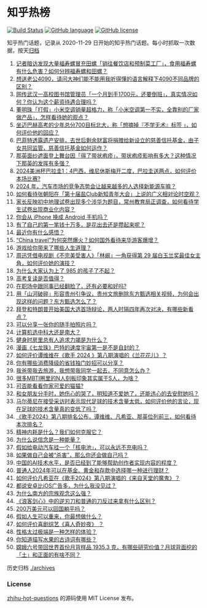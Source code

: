 # 知乎热榜
[![Build Status](https://github.com/ToWeLong/zhihu-hot-questions/workflows/CI/badge.svg)](https://github.com/ToWeLong/zhihu-hot-questions/actions)
[![GitHub language](https://img.shields.io/badge/language-golang-orange.svg)](https://golang.org/)
[![GitHub license](https://img.shields.io/github/license/ToWeLong/zhihu-hot-questions)](https://github.com/ToWeLong/zhihu-hot-questions/blob/main/LICENSE)

知乎热门话题，记录从 2020-11-29 日开始的知乎热门话题。每小时抓取一次数据，按天[归档](./archives)

<!-- BEGIN -->

1. [记者暗访发现大量福寿螺冒充田螺「销往餐饮店和预制菜工厂」，食用福寿螺有什么危害？如何分辨福寿螺和田螺？](https://www.zhihu.com/question/660180885)
1. [想送老公4090，请问大神们能不能用我听得懂的语言解释下4090不同品牌的区别？](https://www.zhihu.com/question/652729281)
1. [网传武汉一高校图书馆管理员「一个月到手1700元，还要倒班」，真实情况如何？你认为这个薪资待遇合理吗？](https://www.zhihu.com/question/660183351)
1. [董明珠「打假」小米空调销量超格力，称「小米空调第一不实，全靠别的厂家做产品」，怎样看待她的观点？](https://www.zhihu.com/question/660250601)
1. [坐迈巴赫高考的少年总分700目标北大，称「想摘掉『不学无术』标签 」，如何评价他的回应？](https://www.zhihu.com/question/659949475)
1. [巴菲特透露遗产安排，去世后剩余财富将捐赠给新设立的慈善信托基金，由子女共同监管，慈善信托基金如何运作？](https://www.zhihu.com/question/660247020)
1. [那英面纱遮面登上舞台因「得了带状疱疹」，带状疱疹影响有多大？这种情况下那英的发挥有多强？](https://www.zhihu.com/question/660244568)
1. [2024美洲杯巴拉圭1：4巴西，维尼休斯梅开二度，巴拉圭送两点，如何评价本场比赛?](https://www.zhihu.com/question/660250406)
1. [2024 年，汽车市场的竞争态势会让越来越多的人选择新能源车嘛？](https://www.zhihu.com/question/660246461)
1. [如何看待张朝阳在「第十届盐Club新知青年大会」上说的广义相对论时空观？](https://www.zhihu.com/question/660259122)
1. [家长反映初中地理试卷出现多个涉华为题目，常州教育局正调查，如何看待学生试卷出现商业化内容？](https://www.zhihu.com/question/660147159)
1. [你会从 iPhone 换成 Android 手机吗？](https://www.zhihu.com/question/652018528)
1. [有了自己的第一笔钱十万多，是花出去还是攒起来呢？](https://www.zhihu.com/question/660206987)
1. [最近你有什么感悟？](https://www.zhihu.com/question/660165597)
1. [“China travel”为何突然爆火？如何国外看待来华游客爆增？](https://www.zhihu.com/question/659585744)
1. [游戏给你带来了哪些人生道理？](https://www.zhihu.com/question/26956671)
1. [周迅凭借电视剧《不完美受害人》「林阚」一角获得第 29 届白玉兰奖最佳女主角，如何评价她的演技？](https://www.zhihu.com/question/660212148)
1. [为什么大家认为上了 985 的孩子了不起？](https://www.zhihu.com/question/654939134)
1. [高考复读是否值得？](https://www.zhihu.com/question/660122995)
1. [在职场中跟同事已经翻脸了，还有必要和好吗?](https://www.zhihu.com/question/659718260)
1. [用「山河破碎」形容贵州引争议‍，贵州文旅删除东方甄选相关视频，为何会出现这样的问题？东方甄选怎么了？](https://www.zhihu.com/question/660244409)
1. [拜登和特朗普开始美国大选首场辩论，两人时隔四年再次对决，有哪些新看点？](https://www.zhihu.com/question/660153290)
1. [可以分享一张你的随手拍照片吗？](https://www.zhihu.com/question/659279772)
1. [计算机选中科大还是南大？](https://www.zhihu.com/question/660065278)
1. [健身时房里总有人追求力竭是为什么？](https://www.zhihu.com/question/659815771)
1. [漫画《七龙珠》巴特的速度宇宙第一是不是自封的？](https://www.zhihu.com/question/653721762)
1. [如何评价谭维维在《歌手 2024 》第八期演唱的《兰花花儿》？](https://www.zhihu.com/question/660214085)
1. [你有哪些消费降级的省钱独门妙招可以分享？](https://www.zhihu.com/question/660206893)
1. [我爸带我去旅游，我想带我同学一起去，不同意怎么办？](https://www.zhihu.com/question/660111791)
1. [很多MBTI圈里的N人刻板印象其实属于S人，为啥？](https://www.zhihu.com/question/571776696)
1. [可否能看看你家可爱的猫猫?](https://www.zhihu.com/question/443529235)
1. [和女朋友分手时，她伤心的哭了，明知道不爱她了，还能违心的去安慰她吗？](https://www.zhihu.com/question/658136810)
1. [马尔蒂尼在接受采访时表示现代足球的技术含量太低，如何评价他的言论，现在足球的技术含量真的变低了吗？](https://www.zhihu.com/question/660218121)
1. [《歌手2024》第八期排名公布，谭维维、凡希亚、那英位列前三，如何看待本次排名？](https://www.zhihu.com/question/660215023)
1. [精神内耗是什么？我们如何克服它？](https://www.zhihu.com/question/656656153)
1. [为什么说信念是一种能量？](https://www.zhihu.com/question/657233148)
1. [假如给电动汽车挂一个「核电池」，可以永远不充电吗？](https://www.zhihu.com/question/660158838)
1. [如果做自己会被“杀害”，那么你还会做自己吗？](https://www.zhihu.com/question/522636753)
1. [中国的AI技术水平，是否已经到了能够帮助创作者实现内容的程度？](https://www.zhihu.com/question/660185863)
1. [普通人2024年可以在基金、黄金和存款中选择哪一种进行理财？](https://www.zhihu.com/question/658147150)
1. [如何评价凡希亚在《歌手2024》第八期演唱的《来自天堂的魔鬼》？](https://www.zhihu.com/question/660210595)
1. [都说安卓比iOS广告多，为什么我没见过？](https://www.zhihu.com/question/442661241)
1. [为什么南方的宗族观念这么强？](https://www.zhihu.com/question/330542822)
1. [《浪客剑心》中的逆刃刀和普通的刀反过来拿有什么区别？](https://www.zhihu.com/question/33722455)
1. [200万美元可以回国躺平吗？](https://www.zhihu.com/question/659919257)
1. [假如人生可以重来，你最想做什么？](https://www.zhihu.com/question/587642669)
1. [如何评价喜剧综艺《喜人奇妙夜》 ？](https://www.zhihu.com/question/660167638)
1. [性格太过极端是一种怎样的体验？](https://www.zhihu.com/question/264769685)
1. [你知道描写水果的古诗词有哪些？](https://www.zhihu.com/question/660084337)
1. [嫦娥六号带回世界首份月背样品 1935.3 克，有哪些研究价值？月球背面挖的「土」和正面的有啥不同？](https://www.zhihu.com/question/660154859)

<!-- END -->

历史归档 [./archives](./archives)


### License
[zhihu-hot-questions](https://github.com/towelong/zhihu-hot-questions) 的源码使用 MIT License 发布。